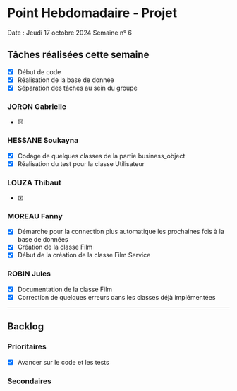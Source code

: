# Point Hebdomadaire - Projet

Date : Jeudi 17 octobre 2024
Semaine n° 6

## Tâches réalisées cette semaine
- [x] Début de code
- [x] Réalisation de la base de donnée
- [x] Séparation des tâches au sein du groupe

### JORON Gabrielle

- [x]  

### HESSANE Soukayna
- [x] Codage de quelques classes de la partie business_object
- [x] Réalisation du test pour la classe Utilisateur

### LOUZA Thibaut
- [x] 

### MOREAU Fanny
- [x] Démarche pour la connection plus automatique les prochaines fois à la base de données
- [x] Création de la classe Film
- [x] Début de la création de la classe Film Service 

### ROBIN Jules

- [x] Documentation de la classe Film
- [x] Correction de quelques erreurs dans les classes déjà implémentées 
---

## Backlog

### Prioritaires
- [x] Avancer sur le code et les tests 

### Secondaires
